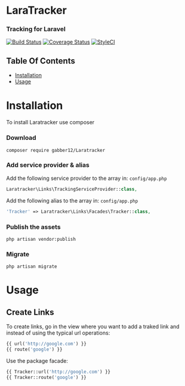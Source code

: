 # LaraTracker
### Tracking for Laravel

[![Build Status](https://travis-ci.org/gabber12/LaraTracker.svg?branch=master)](https://travis-ci.org/gabber12/LaraTracker)
[![Coverage Status](https://coveralls.io/repos/github/gabber12/LaraTracker/badge.svg?branch=master)](https://coveralls.io/github/gabber12/LaraTracker?branch=master)
[![StyleCI](https://styleci.io/repos/82211627/shield?branch=master)](https://styleci.io/repos/82211627)

## Table Of Contents

-   [Installation](#installation)
-   [Usage](#usage)

# Installation

To install Laratracker use composer

### Download

```
composer require gabber12/Laratracker
```

### Add service provider & alias

Add the following service provider to the array in: ```config/app.php```

```php
Laratracker\Links\TrackingServiceProvider::class,
```

Add the following alias to the array in: ```config/app.php```

```php
'Tracker' => Laratracker\Links\Facades\Tracker::class,
```
### Publish the assets

```
php artisan vendor:publish
```

### Migrate

```
php artisan migrate
```

# Usage

## Create Links

To create links, go in the view where you want to add a traked link and instead of using the typical url operations:

```php
{{ url('http://google.com') }}
{{ route('google') }}
```

Use the package facade:

```php
{{ Tracker::url('http://google.com') }}
{{ Tracker::route('google') }}
```
